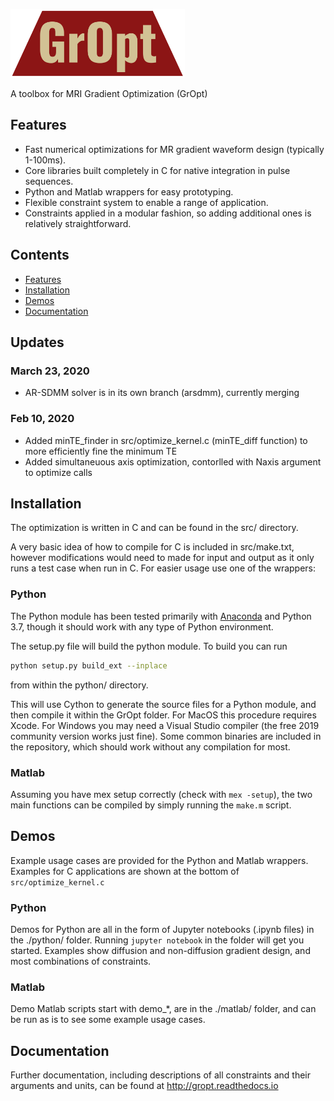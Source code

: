 <p align="left">
  <a href="https://github.com/mloecher/gropt/">
    <img src="docs/gropt_logo.png" height="110">
  </a>
</p>

A toolbox for MRI Gradient Optimization (GrOpt)

## Features
* Fast numerical optimizations for MR gradient waveform design (typically 1-100ms).
* Core libraries built completely in C for native integration in pulse sequences.
* Python and Matlab wrappers for easy prototyping.
* Flexible constraint system to enable a range of application.
* Constraints applied in a modular fashion, so adding additional ones is relatively straightforward.

## Contents
- [Features](#features)
- [Installation](#installation)
- [Demos](#demos)
- [Documentation](#documentation)

## Updates

### March 23, 2020
 * AR-SDMM solver is in its own branch (arsdmm), currently merging 
### Feb 10, 2020
 * Added minTE_finder in src/optimize_kernel.c (minTE_diff function) to more efficiently fine the minimum TE
 * Added simultaneuous axis optimization, contorlled with Naxis argument to optimize calls


## Installation

The optimization is written in C and can be found in the src/ directory.

A very basic idea of how to compile for C is included in src/make.txt, however modifications would need to made for input and output as it only runs a test case when run in C.  For easier usage use one of the wrappers:

### Python

The Python module has been tested primarily with [Anaconda](https://www.anaconda.com/) and Python 3.7, though it should work with any type of Python environment.

The setup.py file will build the python module.  To build you can run 
```bash
python setup.py build_ext --inplace
```
from within the python/ directory.  

This will use Cython to generate the source files for a Python module, and then compile it within the GrOpt folder.  For MacOS this procedure requires Xcode.  For Windows you may need a Visual Studio compiler (the free 2019 community version works just fine).  Some common binaries are included in the repository, which should work without any compilation for most.

### Matlab

Assuming you have mex setup correctly (check with `mex -setup`), the two main functions can be compiled by simply running the `make.m` script. 

## Demos

Example usage cases are provided for the Python and Matlab wrappers.  Examples for C applications are shown at the bottom of `src/optimize_kernel.c`

### Python

Demos for Python are all in the form of Jupyter notebooks (.ipynb files) in the ./python/ folder.  Running `jupyter notebook` in the folder will get you started.  Examples show diffusion and non-diffusion gradient design, and most combinations of constraints.

### Matlab

Demo Matlab scripts start with demo_*, are in the ./matlab/ folder, and can be run as is to see some example usage cases.

## Documentation

Further documentation, including descriptions of all constraints and their arguments and units, can be found at http://gropt.readthedocs.io
